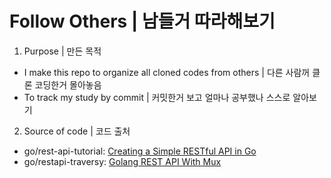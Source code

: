 Follow Others | 남들거 따라해보기
==============

1. Purpose | 만든 목적
- I make this repo to organize all cloned codes from others | 다른 사람꺼 클론 코딩한거 몰아놓음
- To track my study by commit | 커밋한거 보고 얼마나 공부했나 스스로 알아보기

2. Source of code | 코드 출처
- go/rest-api-tutorial: [Creating a Simple RESTful API in Go](https://youtu.be/W5b64DXeP0o)
- go/restapi-traversy: [Golang REST API With Mux](https://youtu.be/SonwZ6MF5BE)
